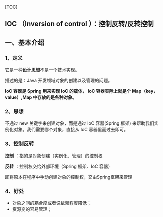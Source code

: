 [TOC]

## IOC （Inversion of control ）：控制反转/反转控制

## 一、基本介绍

### 1、定义

它是一种**设计思想**不是一个技术实现。

描述的是：Java 开发领域对象的创建以及管理的问题。

**IoC 容器是 Spring 用来实现 IoC 的载体， IoC 容器实际上就是个 Map（key，value）,Map 中存放的是各种对象。**

### 2、思想

不通过 new 关键字来创建对象，而是通过 IoC 容器(Spring 框架) 来帮助我们实例化对象。我们需要哪个对象，直接从 IoC 容器里面过去即可。

### 3、控制反转

**控制** ：指的是对象创建（实例化、管理）的控制权

**反转** ：控制权交给外部环境（Spring 框架、IoC 容器）

 即将原本在程序中手动创建对象的控制权，交由Spring框架来管理

### 4、好处

- 对象之间的耦合度或者说依赖程度降低；
- 资源变的容易管理；



























